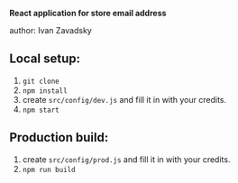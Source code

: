 **React application for store email address**

author: Ivan Zavadsky

**Local setup:**
--
1. `git clone`
2. `npm install`
3. create `src/config/dev.js` and fill it in with your credits.
4. `npm start`



**Production build:**
--

1.  create `src/config/prod.js` and fill it in with your credits.
2. `npm run build`